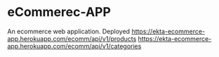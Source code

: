 # eCommerec-APP
An ecommerce web application.
Deployed
https://ekta-ecommerce-app.herokuapp.com/ecomm/api/v1/products
https://ekta-ecommerce-app.herokuapp.com/ecomm/api/v1/categories

